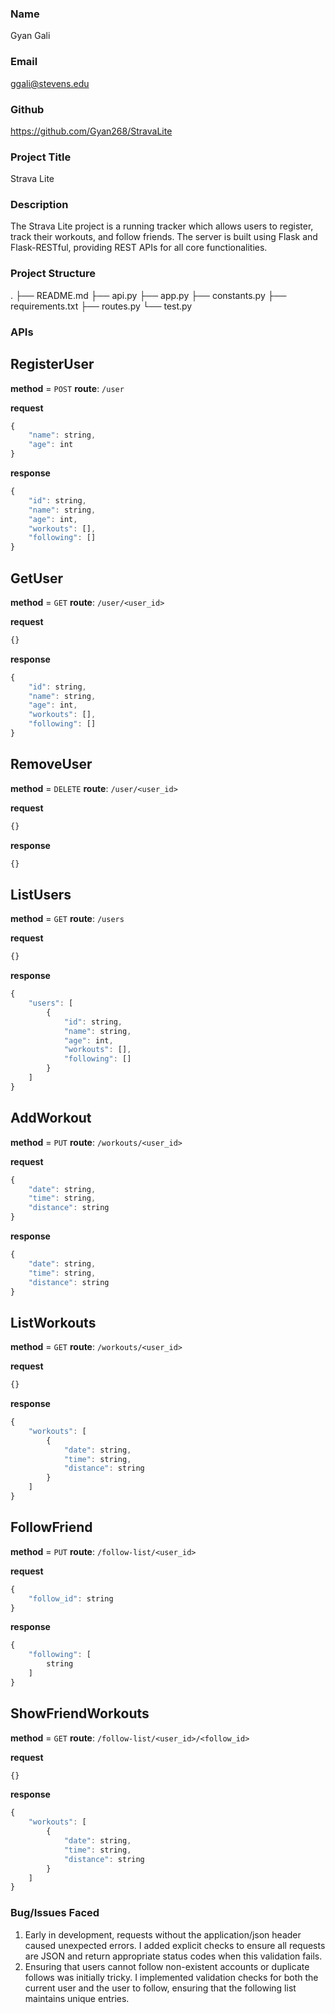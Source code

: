 ### Name
 Gyan Gali

### Email
ggali@stevens.edu

### Github 
https://github.com/Gyan268/StravaLite

### Project Title
Strava Lite

### Description
The Strava Lite project is a running tracker which allows users to register, track their workouts, and follow friends. The server is built using Flask and Flask-RESTful, providing REST APIs for all core functionalities.

### Project Structure
.
├── README.md
├── api.py
├── app.py
├── constants.py 
├── requirements.txt
├── routes.py
└── test.py

### APIs
## RegisterUser
**method** = `POST`
**route**: `/user`

**request**
```javascript
{
    "name": string,
    "age": int
}
```
**response**
```javascript
{
    "id": string,
    "name": string,
    "age": int,
    "workouts": [],
    "following": []
}
```
## GetUser
**method** = `GET`
**route**: `/user/<user_id>`

**request**
```javascript
{}
```
**response**
```javascript
{
    "id": string,
    "name": string,
    "age": int,
    "workouts": [],
    "following": []
}
```
## RemoveUser
**method** = `DELETE`
**route**: `/user/<user_id>`

**request**
```javascript
{}
```
**response**
```javascript
{}
```
## ListUsers
**method** = `GET`
**route**: `/users`

**request**
```javascript
{}
```
**response**
```javascript
{
    "users": [
        {
            "id": string,
            "name": string,
            "age": int,
            "workouts": [],
            "following": []
        }
    ]
}
```
## AddWorkout
**method** = `PUT`
**route**: `/workouts/<user_id>`

**request**
```javascript
{
    "date": string,
    "time": string,
    "distance": string
}
```
**response**
```javascript
{
    "date": string,
    "time": string,
    "distance": string
}
```
## ListWorkouts
**method** = `GET`
**route**: `/workouts/<user_id>`

**request**
```javascript
{}
```
**response**
```javascript
{
    "workouts": [
        {
            "date": string,
            "time": string,
            "distance": string
        }
    ]
}
```
## FollowFriend
**method** = `PUT`
**route**: `/follow-list/<user_id>`

**request**
```javascript
{
    "follow_id": string
}
```
**response**
```javascript
{
    "following": [
        string
    ]
}
```
## ShowFriendWorkouts
**method** = `GET`
**route**: `/follow-list/<user_id>/<follow_id>`

**request**
```javascript
{}
```
**response**
```javascript
{
    "workouts": [
        {
            "date": string,
            "time": string,
            "distance": string
        }
    ]
}
```
### Bug/Issues Faced
1. Early in development, requests without the application/json header caused unexpected errors. I added explicit checks to ensure all requests are JSON and return appropriate status codes when this validation fails.
2. Ensuring that users cannot follow non-existent accounts or duplicate follows was initially tricky. I implemented validation checks for both the current user and the user to follow, ensuring that the following list maintains unique entries.